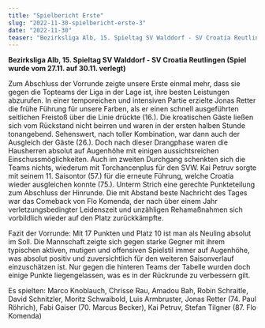 ```yaml
---
title: "Spielbericht Erste"
slug: "2022-11-30-spielbericht-erste-3"
date: "2022-11-30"
teaser: "Bezirksliga Alb, 15. Spieltag SV Walddorf - SV Croatia Reutlingen 2:2"
---
```

**Bezirksliga Alb, 15. Spieltag SV Walddorf - SV Croatia Reutlingen (Spiel wurde vom 27.11. auf 30.11. verlegt)**

Zum Abschluss der Vorrunde zeigte unsere Erste einmal mehr, dass sie gegen die Topteams der Liga in der Lage ist, ihre besten Leistungen abzurufen. In einer temporeichen und intensiven Partie erzielte Jonas Retter die frühe Führung für unsere Farben, als er einen schnell ausgeführten seitlichen Freistoß über die Linie drückte (16.). Die kroatischen Gäste ließen sich vom Rückstand nicht beirren und waren in der ersten halben Stunde tonangebend. Sehenswert, nach toller Kombination, war dann auch der Ausgleich der Gäste (26.). Doch nach dieser Drangphase waren die Hausherren absolut auf Augenhöhe mit einigen aussichtsreichen Einschussmöglichkeiten. Auch im zweiten Durchgang schenkten sich die Teams nichts, wiederum mit Torchancenplus für den SVW. Kai Petruv sorgte mit seinem 11. Saisontor (57.) für die erneute Führung, welche Croatia wieder ausgleichen konnte (75.). Unterm Strich eine gerechte Punkteteilung zum Abschluss der Hinrunde. Die mit Abstand beste Nachricht des Tages war das Comeback von Flo Komenda, der nach über einem Jahr verletzungsbedingter Leidenszeit und unzähligen Rehamaßnahmen sich vorbildlich wieder auf den Platz zurückkämpfte.

Fazit der Vorrunde: Mit 17 Punkten und Platz 10 ist man als Neuling absolut im Soll. Die Mannschaft zeigte sich gegen starke Gegner mit ihrem typischen aktiven, mutigen und offensiven Spielstil immer auf Augenhöhe, was absolut positiv und zuversichtlich für den weiteren Saisonverlauf einzuschätzen ist. Nur gegen die hinteren Teams der Tabelle wurden doch einige Punkte liegengelassen, was es in der Rückrunde zu verbessern gilt.

Es spielten: Marco Knoblauch, Chrisse Rau, Amadou Bah, Robin Schraitle, David Schnitzler, Moritz Schwaibold, Luis Armbruster, Jonas Retter (74. Paul Röhrich), Fabi Gaiser (70. Marcus Becker), Kai Petruv, Stefan Tilgner (87. Flo Komenda)
